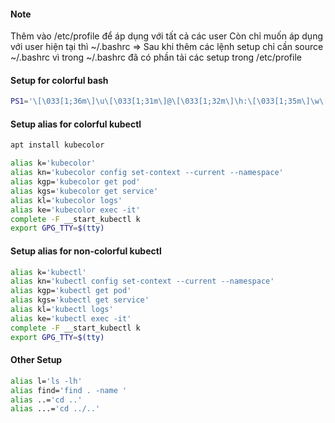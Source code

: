 #### Note
Thêm vào /etc/profile để áp dụng với tất cả các user
Còn chỉ muốn áp dụng với user hiện tại thì ~/.bashrc
=> Sau khi thêm các lệnh setup chỉ cần source ~/.bashrc vì trong ~/.bashrc đã có phần tải các setup trong /etc/profile

#### Setup for colorful bash

```bash
PS1='\[\033[1;36m\]\u\[\033[1;31m\]@\[\033[1;32m\]\h:\[\033[1;35m\]\w\[\033[1;31m\]\$\[\033[0m\] '
```

#### Setup alias for colorful kubectl

```bash
apt install kubecolor 
```

```bash	
alias k='kubecolor'
alias kn='kubecolor config set-context --current --namespace'
alias kgp='kubecolor get pod'
alias kgs='kubecolor get service'
alias kl='kubecolor logs'
alias ke='kubecolor exec -it'
complete -F __start_kubectl k
export GPG_TTY=$(tty)
```

#### Setup alias for non-colorful kubectl 

```bash
alias k='kubectl'
alias kn='kubectl config set-context --current --namespace'
alias kgp='kubectl get pod'
alias kgs='kubectl get service'
alias kl='kubectl logs'
alias ke='kubectl exec -it'
complete -F __start_kubectl k
export GPG_TTY=$(tty)
```


#### Other Setup
```bash	
alias l='ls -lh'
alias find='find . -name '
alias ..='cd ..'
alias ...='cd ../..'
```
